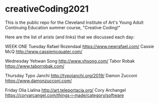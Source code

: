 # creativeCoding2021

This is the public repo for the Cleveland Institute of Art's Young Adult Continuing Education summer course, "Creative Coding!"

Here are the list of arists (and links) that we discussed each day:

WEEK ONE
Tuesday
Rafael Rozendaal
https://www.newrafael.com/
Cassie McQ
http://www.cassiemcquater.com/

Wednesday
Yehwan Song
http://www.yhsong.com/
Tabor Robak
https://www.taborrobak.com/

Thursday
Typo Janchi
http://typojanchi.org/2019/
Damon Zucconi
https://www.damonzucconi.com/

Friday
Olia Lialina
http://art.teleportacia.org/
Cory Archangel
https://coryarcangel.com/things-i-made/category/software
